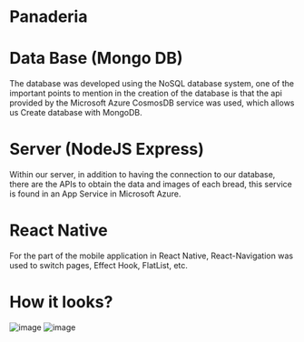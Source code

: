 # Panaderia

# Data Base (Mongo DB)

The database was developed using the NoSQL database system, one of the important points to mention in the creation of the database is that the api provided by the Microsoft Azure CosmosDB service was used, which allows us Create database with MongoDB.

# Server (NodeJS Express)

Within our server, in addition to having the connection to our database, there are the APIs to obtain the data and images of each bread, this service is found in an App Service in Microsoft Azure.

#  React Native

For the part of the mobile application in React Native, React-Navigation was used to switch pages, Effect Hook, FlatList, etc.

# How it looks?

![image](https://user-images.githubusercontent.com/53630621/176562118-fd575269-3ed7-4666-9fe3-ee98e1acadf8.png)
![image](https://user-images.githubusercontent.com/53630621/176562144-cf98507c-4946-4473-a064-47dca90b5445.png)
